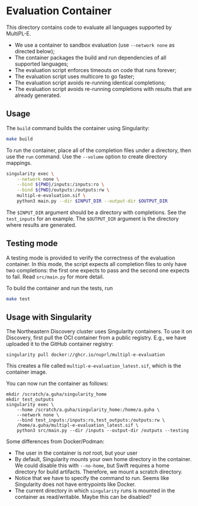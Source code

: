 # Evaluation Container

This directory contains code to evaluate all languages supported by MultiPL-E.

- We use a container to sandbox evaluation (use `--network none` as directed below);
- The container packages the build and run dependencies of all supported languages;
- The evaluation script enforces timeouts on code that runs forever;
- The evaluation script uses multicore to go faster;
- The evaluation script avoids re-running identical completions;
- The evaluation script avoids re-running completions with results that are already
  generated.

## Usage

The `build` command builds the container using Singularity:

```bash
make build
```

To run the container, place all of the completion files under a directory, then use the `run` command.
Use the `--volume` option to create directory mappings.

```bash
singularity exec \
    --network none \
    --bind ${PWD}/inputs:/inputs:ro \
    --bind ${PWD}/outputs:/outputs:rw \
    multipl-e-evaluation.sif \
    python3 main.py --dir $INPUT_DIR --output-dir $OUTPUT_DIR
```

The `$INPUT_DIR` argument should be a directory with completions. See the `test_inputs` for an example.
The `$OUTPUT_DIR` argument is the directory where results are generated.



## Testing mode

A testing mode is provided to verify the correctness of the evaluation container.
In this mode, the script expects all completion files to only have two completions: the first one expects to pass and the second one expects to fail.
Read `src/main.py` for more detail.

To build the container and run the tests, run

```bash
make test
```

## Usage with Singularity

The Northeastern Discovery cluster uses Singularity containers. To use it on
Discovery, first pull the OCI container from a public registry. E.g., we have
uploaded it to the GitHub container registry:

```
singularity pull docker://ghcr.io/nuprl/multipl-e-evaluation
```

This creates a file called `multipl-e-evaluation_latest.sif`, which is the
container image.

You can now run the container as follows:

```
mkdir /scratch/a.guha/singularity_home
mkdir test_outputs
singularity exec \
    --home /scratch/a.guha/singularity_home:/home/a.guha \
    --network none \
    --bind test_inputs:/inputs:ro,test_outputs:/outputs:rw \
    /home/a.guha/multipl-e-evaluation_latest.sif \
    python3 src/main.py --dir /inputs --output-dir /outputs --testing
```

Some differences from Docker/Podman:

- The user in the container is *not* root, but your user
- By default, Singularity mounts your own home directory in the container. We
  could disable this with `--no-home`, but Swift requires a home directory for
  build artifacts. Therefore, we mount a scratch directory.
- Notice that we have to specify the command to run. Seems like Singularity does
  not have entrypoints like Docker.
- The current directory in which `singularity` runs is mounted in the container
  as read/writable. Maybe this can be disabled?

